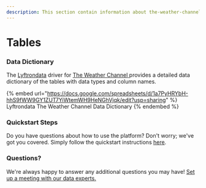 ```yaml
---
description: This section contain information about the-weather-channel connector tables information
---
```


# Tables

### Data Dictionary

The [Lyftrondata](https://www.lyftrondata.com/) driver for [The Weather Channel](https://www.lyftrondata.com/integration/the-weather-channel/)[ ](https://www.lyftrondata.com/integration/the-weather-channel/)provides a detailed data dictionary of the tables with data types and column names.

{% embed url="https://docs.google.com/spreadsheets/d/1a7PyHRYbH-hhS9fWW9GY1ZUT7YiWtemWH9HeNGhVjqk/edit?usp=sharing" %}
Lyftrondata The Weather Channel Data Dictionary
{% endembed %}

### Quickstart Steps

Do you have questions about how to use the platform? Don't worry; we've got you covered. Simply follow the quickstart instructions [here](../../../../quickstart-steps.md).

### Questions? <a href="#questions" id="questions"></a>

We're always happy to answer any additional questions you may have! [Set up a meeting with our data experts.](https://www.lyftrondata.com/book-a-meeting/)

